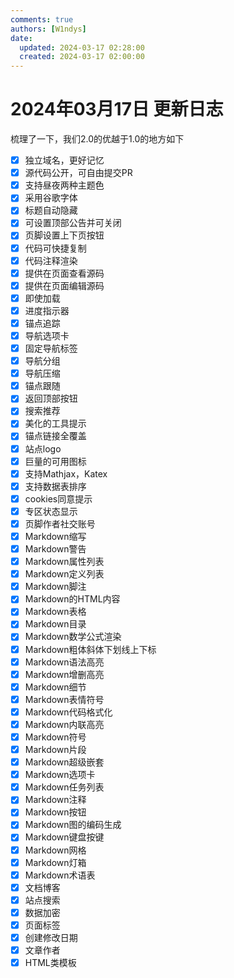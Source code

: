```yaml
---
comments: true
authors: [W1ndys]
date:
  updated: 2024-03-17 02:28:00
  created: 2024-03-17 02:00:00
---
```


# 2024年03月17日 更新日志

梳理了一下，我们2.0的优越于1.0的地方如下

<!-- more -->

- [x] 独立域名，更好记忆
- [x] 源代码公开，可自由提交PR
- [x] 支持昼夜两种主题色
- [x] 采用谷歌字体
- [x] 标题自动隐藏
- [x] 可设置顶部公告并可关闭
- [x] 页脚设置上下页按钮
- [x] 代码可快捷复制
- [x] 代码注释渲染
- [x] 提供在页面查看源码
- [x] 提供在页面编辑源码
- [x] 即使加载
- [x] 进度指示器
- [x] 锚点追踪
- [x] 导航选项卡
- [x] 固定导航标签
- [x] 导航分组
- [x] 导航压缩
- [x] 锚点跟随
- [x] 返回顶部按钮
- [x] 搜索推荐
- [x] 美化的工具提示
- [x] 锚点链接全覆盖
- [x] 站点logo
- [x] 巨量的可用图标
- [x] 支持Mathjax，Katex
- [x] 支持数据表排序
- [x] cookies同意提示
- [x] 专区状态显示
- [x] 页脚作者社交账号
- [x] Markdown缩写
- [x] Markdown警告
- [x] Markdown属性列表
- [x] Markdown定义列表
- [x] Markdown脚注
- [x] Markdown的HTML内容
- [x] Markdown表格
- [x] Markdown目录
- [x] Markdown数学公式渲染
- [x] Markdown粗体斜体下划线上下标
- [x] Markdown语法高亮
- [x] Markdown增删高亮
- [x] Markdown细节
- [x] Markdown表情符号
- [x] Markdown代码格式化
- [x] Markdown内联高亮
- [x] Markdown符号
- [x] Markdown片段
- [x] Markdown超级嵌套
- [x] Markdown选项卡
- [x] Markdown任务列表
- [x] Markdown注释
- [x] Markdown按钮
- [x] Markdown图的编码生成
- [x] Markdown键盘按键
- [x] Markdown网格
- [x] Markdown灯箱
- [x] Markdown术语表
- [x] 文档博客
- [x] 站点搜索
- [x] 数据加密
- [x] 页面标签
- [x] 创建修改日期
- [x] 文章作者
- [x] HTML类模板
